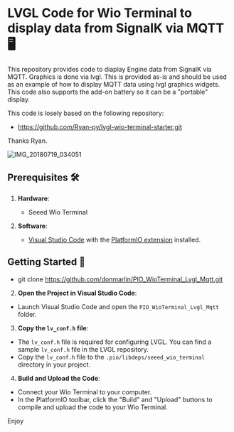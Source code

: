 # LVGL Code for Wio Terminal to display data from SignalK via MQTT🖥️

This repository provides code to diaplay Engine data from SignalK via MQTT. Graphics is done via lvgl. This is provided as-is and should
be used as an example of how to display MQTT data using lvgl graphics widgets. This code also supports the add-on battery so it can be 
a "portable" display.

This code is losely based on the following repository:
- https://github.com/Ryan-py/lvgl-wio-terminal-starter.git
  
Thanks Ryan.

![IMG_20180719_034051](https://github.com/user-attachments/assets/3c1c7ae1-ac48-47a8-889a-a5204a65a27a)

## Prerequisites 🛠️

1. **Hardware**:
   - Seeed Wio Terminal

2. **Software**:
   - [Visual Studio Code](https://code.visualstudio.com/) with the [PlatformIO extension](https://platformio.org/platformio-ide) installed.

## Getting Started 🚀
   - git clone https://github.com/donmarlin/PIO_WioTerminal_Lvgl_Mqtt.git

2. **Open the Project in Visual Studio Code**:
- Launch Visual Studio Code and open the `PIO_WioTerminal_Lvgl_Mqtt` folder.

3. **Copy the `lv_conf.h` file**:
- The `lv_conf.h` file is required for configuring LVGL. You can find a sample `lv_conf.h` file in the LVGL repository.
- Copy the `lv_conf.h` file to the `.pio/libdeps/seeed_wio_terminal` directory in your project.

4. **Build and Upload the Code**:
- Connect your Wio Terminal to your computer.
- In the PlatformIO toolbar, click the "Build" and "Upload" buttons to compile and upload the code to your Wio Terminal.

Enjoy
